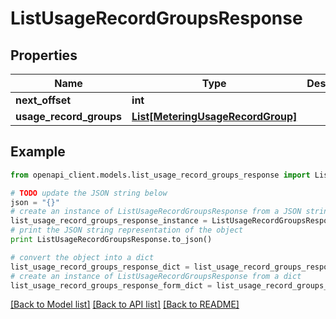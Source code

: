 # ListUsageRecordGroupsResponse


## Properties
Name | Type | Description | Notes
------------ | ------------- | ------------- | -------------
**next_offset** | **int** |  | [optional] 
**usage_record_groups** | [**List[MeteringUsageRecordGroup]**](MeteringUsageRecordGroup.md) |  | [optional] 

## Example

```python
from openapi_client.models.list_usage_record_groups_response import ListUsageRecordGroupsResponse

# TODO update the JSON string below
json = "{}"
# create an instance of ListUsageRecordGroupsResponse from a JSON string
list_usage_record_groups_response_instance = ListUsageRecordGroupsResponse.from_json(json)
# print the JSON string representation of the object
print ListUsageRecordGroupsResponse.to_json()

# convert the object into a dict
list_usage_record_groups_response_dict = list_usage_record_groups_response_instance.to_dict()
# create an instance of ListUsageRecordGroupsResponse from a dict
list_usage_record_groups_response_form_dict = list_usage_record_groups_response.from_dict(list_usage_record_groups_response_dict)
```
[[Back to Model list]](../README.md#documentation-for-models) [[Back to API list]](../README.md#documentation-for-api-endpoints) [[Back to README]](../README.md)


